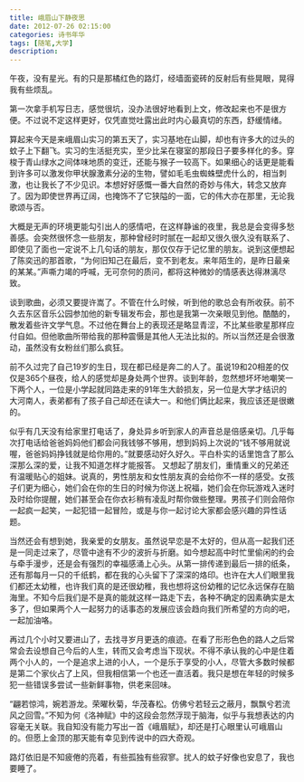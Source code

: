 ```yaml
---
title: 峨眉山下静夜思
date: 2012-07-26 02:15:00
categories: 诗书年华
tags: [随笔,大学]
description: 
---
```


午夜，没有星光。有的只是那橘红色的路灯，经墙面瓷砖的反射后有些晃眼，晃得我有些烦乱。

第一次拿手机写日志，感觉很坑，没办法很好地看到上文，修改起来也不是很方便。不过说不定这样更好，仅凭直觉吐露出此时内心最真切的东西，舒缓情绪。

算起来今天是来峨眉山实习的第五天了，实习基地在山脚，却也有许多大的过头的蚊子上下翻飞。实习的生活挺充实，至少比呆在寝室的那段日子要多样化的多。穿梭于青山绿水之间体味地质的变迁，还能与猴子一较高下。如果细心的话更是能看到许多可以激发你甲状腺激素分泌的生物，譬如毛毛虫蜘蛛壁虎什么的，相当刺激，也让我长了不少见识。本想好好感慨一番大自然的奇妙与伟大，转念又放弃了。因为即使世界再辽阔，也掩饰不了它狭隘的一面，它的伟大亦在那里，无论我歌颂与否。

大概是无声的环境更能勾引出人的感情吧，在这样静谧的夜里，我总是会变得多愁善感。会突然很怀念一些朋友，那种曾经时时腻在一起却又很久很久没有联系了、即使见了面也一定说不上几句话的朋友，那仅仅存于记忆里的朋友。说到这便想起了陈奕迅的那首歌，“为何旧知己在最后，变不到老友。来年陌生的，是昨日最亲的某某。”声嘶力竭的呼喊，无可奈何的质问，都将这种微妙的情感表达得淋漓尽致。

谈到歌曲，必须又要提许嵩了。不管在什么时候，听到他的歌总会有所收获。前不久去东区音乐公园参加他的新专辑发布会，那也是我第一次亲眼见到他。酷酷的，散发着些许文学气息。不过他在舞台上的表现还是略显青涩，不比某些歌星那样应付自如。但他歌曲所带给我的那种震慑是其他人无法比拟的。所以当然还是会很激动，虽然没有女粉丝们那么疯狂。

前不久过完了自己19岁的生日，现在都已经是奔二的人了。虽说19和20相差的仅仅是365个昼夜，给人的感觉却是身处两个世界。谈到年龄，忽然想坏坏地嘲笑一下两个人，一位是小学起就同路走来的91年生大龄损友，另一位是大学才结识的大河南人，表弟都有了孩子自己却还在读大一。和他们俩比起来，我应该还是很嫩的。

似乎有几天没有给家里打电话了，身处异乡听到家人的声音总是倍感亲切。几乎每次打电话给爸爸妈妈他们都会问我钱够不够用，想到妈妈上次说的“钱不够用就说喔，爸爸妈妈挣钱就是给你用的。”就要感动好久好久。平白朴实的话里饱含了那么深那么深的爱，让我不知道怎样才能报答。
又想起了朋友们，重情重义的兄弟还有温暖贴心的姐妹。说真的，男性朋友和女性朋友真的会给你不一样的感受。女孩子们更为细心，她们会在你的生日的时候为你送上祝福，她们会在你玩游戏入迷时及时给你提醒，她们甚至会在你衣衫稍有凌乱时帮你做些整理。男孩子们则会陪你一起疯一起笑，一起犯错一起冒险，或是与你一起讨论大家都会感兴趣的异性话题。

当然还会有想到她，我亲爱的女朋友。虽然说早恋是不太好的，但从高一起我们还是一同走过来了，尽管中途有不少的波折与折磨。如今想起高中时忙里偷闲的约会与牵手漫步，还是会有强烈的幸福感涌上心头。从第一排传递到最后一排的纸条，还有那每月一只的千纸鹤，都在我的心头留下了深深的烙印。也许在大人们眼里我们都还太幼稚，也许我们真的是还很幼稚，我也想将这份幼稚的记忆永远保存在脑海里。不知今后我们是不是真的能就这样一路走下去，各种不确定的因素确实是太多了，但如果两个人一起努力的话事态的发展应该会趋向我们所希望的方向的吧，一起加油咯。

再过几个小时又要进山了，去找寻岁月更迭的痕迹。在看了形形色色的路人之后常常会去设想自己今后的人生，转而又会考虑当下现状。不得不承认我的心中是住着两个小人的，一个是追求上进的小人，一个是乐于享受的小人，尽管大多数时候都是第二个家伙占了上风，但我相信第一个也还一直活着。我只是想在年轻的时候多犯一些错误多尝试一些新鲜事物，供老来回味。

“翩若惊鸿，婉若游龙。荣曜秋菊，华茂春松。仿佛兮若轻云之蔽月，飘飘兮若流风之回雪。”不知为何《洛神赋》中的这段会忽然浮现于脑海，似乎与我想表达的内容毫无关联。我自知没有能力写出一首《峨眉赋》，却还是打心眼里认可峨眉山的。但愿上金顶的那天能有幸见到传说中的四大奇观。

路灯依旧是不知疲倦的亮着，有些孤独有些寂寥。扰人的蚊子好像也安息了，我也要睡了。